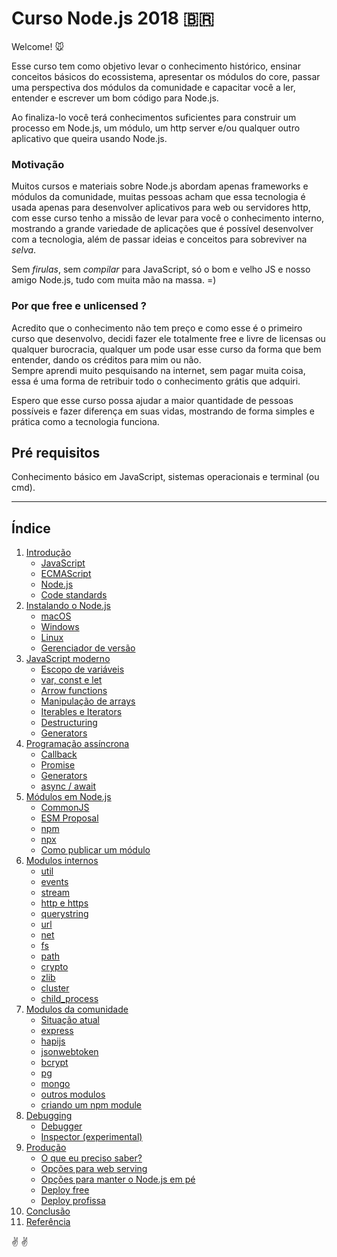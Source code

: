 <h1>Curso Node.js 2018 <span>&#x1f1e7;&#x1f1f7;</span></h1>

Welcome! :mouse:

Esse curso tem como objetivo levar o conhecimento histórico, ensinar conceitos básicos do ecossistema, apresentar os módulos do core, passar uma perspectiva dos módulos da comunidade e capacitar você a ler, entender e escrever um bom código para Node.js.

Ao finaliza-lo você terá conhecimentos suficientes para construir um processo em Node.js, um módulo, um http server e/ou qualquer outro aplicativo que queira usando Node.js.

### Motivação

Muitos cursos e materiais sobre Node.js abordam apenas frameworks e módulos da comunidade, muitas pessoas acham que essa tecnologia é usada apenas para desenvolver aplicativos para web ou servidores http, com esse curso tenho a missão de levar para você o conhecimento interno, mostrando a grande variedade de aplicações que é possível desenvolver com a tecnologia, além de passar ideias e conceitos para sobreviver na *selva*.

Sem *firulas*, sem *compilar* para JavaScript, só o bom e velho JS e nosso amigo Node.js, tudo com muita mão na massa. =)


### Por que free e unlicensed ?

Acredito que o conhecimento não tem preço e como esse é o primeiro curso que desenvolvo, decidi fazer ele totalmente free e livre de licensas ou qualquer burocracia, qualquer um pode usar esse curso da forma que bem entender, dando os créditos para mim ou não. <br />
Sempre aprendi muito pesquisando na internet, sem pagar muita coisa, essa é uma forma de retribuir todo o conhecimento grátis que adquiri. 

Espero que esse curso possa ajudar a maior quantidade de pessoas possíveis e fazer diferença em suas vidas, mostrando de forma simples e prática como a tecnologia funciona.

## Pré requisitos
Conhecimento básico em JavaScript, sistemas operacionais e terminal (ou cmd).

---

<a id='index'></a>
## Índice

1. [Introdução](modules/01%20-%20Introduction.md#introducão)
   - [JavaScript](modules/01%20-%20Introduction.md#introduction-javascript)
   - [ECMAScript](modules/01%20-%20Introduction.md#introduction-ecmascript)
   - [Node.js](modules/01%20-%20Introduction.md#introduction-nodejs)
   - [Code standards](modules/01%20-%20Introduction.md#introduction-codestandards)
2. [Instalando o Node.js](modules/02%20-%20Install.md#2-instalação-do-nodejs)
   - [macOS](modules/02%20-%20Install.md#macos)
   - [Windows](modules/02%20-%20Install.md#windows)
   - [Linux](modules/02%20-%20Install.md#linux)
   - [Gerenciador de versão](modules/02%20-%20Install.md#nvm)
3. [JavaScript moderno](modules/03%20-%20Modern%20JavaScript.md#3-javascript-moderno)
   - [Escopo de variáveis](modules/03%20-%20Modern%20JavaScript.md#variable-scope)
   - [var, const e let](modules/03%20-%20Modern%20JavaScript.md#var-const-let)
   - [Arrow functions](modules/03%20-%20Modern%20JavaScript.md#arrow-functions)
   - [Manipulação de arrays](modules/03%20-%20Modern%20JavaScript.md#array-functions)
   - [Iterables e Iterators](modules/03%20-%20Modern%20JavaScript.md#iteration)
   - [Destructuring](modules/03%20-%20Modern%20JavaScript.md#destructuring)
   - [Generators](modules/03%20-%20Modern%20JavaScript.md#generators)
4. [Programação assíncrona](modules/04%20-%20Async%20world.md#4-programação-assíncrona)
   - [Callback](modules/04%20-%20Async%20world.md#callback)
   - [Promise](modules/04%20-%20Async%20world.md#promise)
   - [Generators](modules/04%20-%20Async%20world.md#generators)
   - [async / await](modules/04%20-%20Async%20world.md#async-await)
5. [Módulos em Node.js]()
   - [CommonJS]()
   - [ESM Proposal]()
   - [npm]()
   - [npx]()
   - [Como publicar um módulo]()
6. [Modulos internos]()
   - [util]()
   - [events]()
   - [stream]()
   - [http e https]()
   - [querystring]()
   - [url]()
   - [net]()
   - [fs]()
   - [path]()
   - [crypto]()
   - [zlib]()
   - [cluster]()
   - [child_process]()
7. [Modulos da comunidade]()
   - [Situação atual]()
   - [express]()
   - [hapijs]()
   - [jsonwebtoken]()
   - [bcrypt]()
   - [pg]()
   - [mongo]()
   - [outros modulos]()
   - [criando um npm module]()
8. [Debugging]()
   - [Debugger]()
   - [Inspector (experimental)]()
9. [Produção]()
   - [O que eu preciso saber?]()
   - [Opções para web serving]()
   - [Opções para manter o Node.js em pé]()
   - [Deploy free]()
   - [Deploy profissa]()
10. [Conclusão]()
11. [Referência](references.md)


:v: :v:

